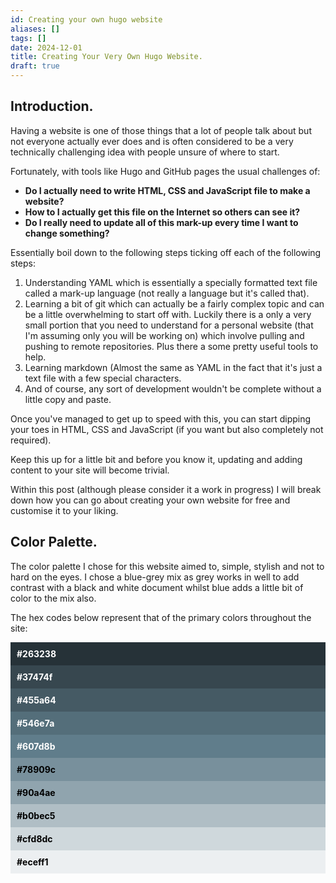 ```yaml
---
id: Creating your own hugo website
aliases: []
tags: []
date: 2024-12-01
title: Creating Your Very Own Hugo Website.
draft: true
---
```

## Introduction. 

Having a website is one of those things that a lot of people talk about but not everyone actually ever does and is often
considered to be a very technically challenging idea with people unsure of where to start.

Fortunately, with tools like Hugo and GitHub pages the usual challenges of: 
- **Do I actually need to write HTML, CSS and JavaScript file to make a website?** 
- **How to I actually get this file on the Internet so others can see it?** 
- **Do I really need to update all of this mark-up every time I want to change something?** 

Essentially boil down to the following steps ticking off each of the following steps: 
1. Understanding YAML which is essentially a specially formatted text file called a mark-up language (not really a
   language but it's called that).
1. Learning a bit of git which can actually be a fairly complex topic and can be a little overwhelming to start off with. 
   Luckily there is a only a very small portion that you need to understand for a personal website (that I'm assuming only you will
   be working on) which involve pulling and pushing to remote repositories. Plus there a some pretty useful tools to
   help.
1. Learning markdown (Almost the same as YAML in the fact that it's just a text file with a few special characters.
1. And of course, any sort of development wouldn't be complete without a little copy and paste.

Once you've managed to get up to speed with this, you can start dipping your toes in HTML, CSS and JavaScript (if you
want but also completely not required).

Keep this up for a little bit and before you know it, updating and adding content to your site will become trivial. 

Within this post (although please consider it a work in progress) 
I will break down how you can go about creating your own website for free and customise it to your liking. 

## Color Palette. 

The color palette I chose for this website aimed to, simple, stylish and not to hard on the eyes. 
I chose a blue-grey mix as grey works in well to add contrast with a black and white document whilst 
blue adds a little bit of color to the mix also. 

The hex codes below represent that of the primary colors throughout the site:
<div style="background-color:#263238;color:white;font-weight:bold;padding:10px;">#263238</div>
<div style="background-color:#37474f;color:white;font-weight:bold;padding:10px;">#37474f</div>
<div style="background-color:#455a64;color:white;font-weight:bold;padding:10px;">#455a64</div>
<div style="background-color:#546e7a;color:white;font-weight:bold;padding:10px;">#546e7a</div>
<div style="background-color:#607d8b;color:white;font-weight:bold;padding:10px;">#607d8b</div>
<div style="background-color:#78909c;color:black;font-weight:bold;padding:10px;">#78909c</div>
<div style="background-color:#90a4ae;color:black;font-weight:bold;padding:10px;">#90a4ae</div>
<div style="background-color:#b0bec5;color:black;font-weight:bold;padding:10px;">#b0bec5</div>
<div style="background-color:#cfd8dc;color:black;font-weight:bold;padding:10px;">#cfd8dc</div>
<div style="background-color:#eceff1;color:black;font-weight:bold;padding:10px;">#eceff1</div>
